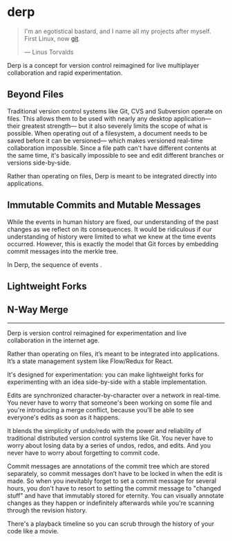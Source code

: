 # derp

> I'm an egotistical bastard, and I name all my projects after myself. First Linux, now
> [git](https://www.merriam-webster.com/dictionary/git).
>
> — Linus Torvalds

Derp is a concept for version control reimagined for live multiplayer collaboration and rapid
experimentation.

## Beyond Files

Traditional version control systems like Git, CVS and Subversion operate on files. This allows them
to be used with nearly any desktop application— their greatest strength— but it also severely limits
the scope of what is possible. When operating out of a filesystem, a document needs to be saved
before it can be versioned— which makes versioned real-time collaboration impossible. Since a file
path can't have different contents at the same time, it's basically impossible to see and edit
different branches or versions side-by-side.

Rather than operating on files, Derp is meant to be integrated directly into applications.

## Immutable Commits and Mutable Messages

While the events in human history are fixed, our understanding of the past changes as we reflect on
its consequences. It would be ridiculous if our understanding of history were limited to what we
knew at the time events occurred. However, this is exactly the model that Git forces by embedding
commit messages into the merkle tree.

In Derp, the sequence of events .

## Lightweight Forks

## N-Way Merge

---

Derp is version control reimagined for experimentation and live collaboration in the internet age.

Rather than operating on files, it’s meant to be integrated into applications. It’s a state
management system like Flow/Redux for React.

It's designed for experimentation: you can make lightweight forks for experimenting with an idea
side-by-side with a stable implementation.

Edits are synchronized character-by-character over a network in real-time. You never have to worry
that someone's been working on some file and you're introducing a merge conflict, because you'll be
able to see everyone's edits as soon as it happens.

It blends the simplicity of undo/redo with the power and reliability of traditional distributed
version control systems like Git. You never have to worry about losing data by a series of undos,
redos, and edits. And you never have to worry about forgetting to commit code.

Commit messages are annotations of the commit tree which are stored separately, so commit messages
don’t have to be locked in when the edit is made. So when you inevitably forget to set a commit
message for several hours, you don't have to resort to setting the commit message to "changed stuff"
and have that immutably stored for eternity. You can visually annotate changes as they happen or
indefinitely afterwards while you're scanning through the revision history.

There's a playback timeline so you can scrub through the history of your code like a movie.
